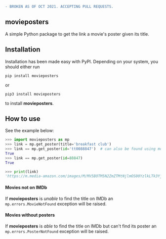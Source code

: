 ```diff
- BROKEN AS OF OCT 2021. ACCEPTING PULL REQUESTS.
```

## movieposters

A simple Python package to get the link a movie's poster given its title.

## Installation

Installation has been made easy with PyPI. Depending on your system, you should either run

```pip install movieposters```

or

```pip3 install movieposters```

to install **movieposters**.

## How to use
See the example below:
```python
>>> import movieposters as mp
>>> link = mp.get_poster(title='breakfast club')
>>> link == mp.get_poster(id='tt0088847')  # can also be found using movie's id
True
>>> link == mp.get_poster(id=88847)
True
```
```python
>>> print(link)
'https://m.media-amazon.com/images/M/MV5BOTM5N2ZmZTMtNjlmOS00YzlkLTk3YjEtNTU1ZmQ5OTdhODZhXkEyXkFqcGdeQXVyMTQxNzMzNDI@._V1_UX182_CR0,0,182,268_AL_.jpg'
```

#### Movies not on IMDb
If **movieposters** is *unable* to find the title on IMDb an `mp.errors.MovieNotFound` exception will be raised.

#### Movies without posters
If **movieposters** is *able* to find the title on IMDb but can't find its poster an `mp.errors.PosterNotFound` exception will be raised.
